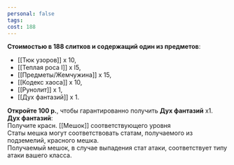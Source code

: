 ```yaml
---
personal: false
tags: 
cost: 188
---
```

**Стоимостью в 188 слитков и содержащий один из предметов**:  

- [[Тюк узоров]] х 10,
- [[Теплая роса I]] х l5,
- [[Предметы/Жемчужина]] х 15,
- [[Кодекс хаоса]] х 10,
- [[Рунолит]] х 1,
- [[Дух фантазий]] х 1.

**Откройте 100 р.**, чтобы гарантированно получить **Дух фантазий** х1.   
**Дух фантазий**:  
Получите красн. [[Мешок]] соответствующего уровня  
Статы мешка могут соответствовать статам, получаемого из подземелий, красного мешка.  
Получаемый мешок, в случае выпадения стат атаки, соответствует типу атаки вашего класса.